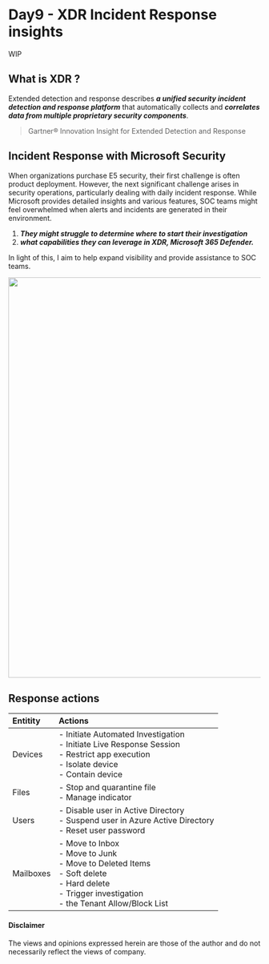 # Day9 - XDR Incident Response insights
WIP

## What is XDR ?
Extended detection and response describes ***a unified security incident detection and response platform*** that automatically collects and ***correlates data from multiple proprietary security components***. 
> Gartner® Innovation Insight for Extended Detection and Response

## Incident Response with Microsoft Security
When organizations purchase E5 security, their first challenge is often product deployment. However, the next significant challenge arises in security operations, particularly dealing with daily incident response. While Microsoft provides detailed insights and various features, SOC teams might feel overwhelmed when alerts and incidents are generated in their environment. 
1) ***They might struggle to determine where to start their investigation***
2) ***what capabilities they can leverage in XDR, Microsoft 365 Defender.***

In light of this, I aim to help expand visibility and provide assistance to SOC teams.

<img src="https://github.com/LearningKijo/SecurityResearcher-Note/assets/120234772/e1730b31-c62b-4996-b5f5-03e01e81c5af" width="800" />


## Response actions

|Entitity   |Actions              |
|:----------|:---------------------|
| Devices   | - Initiate Automated Investigation <br> - Initiate Live Response Session  <br> - Restrict app execution <br> - Isolate device <br> - Contain device |
| Files     | - Stop and quarantine file <br> - Manage indicator |
| Users     | - Disable user in Active Directory <br> - Suspend user in Azure Active Directory <br> - Reset user password |
| Mailboxes | - Move to Inbox <br> - Move to Junk <br> - Move to Deleted Items <br> - Soft delete <br> - Hard delete <br> -  Trigger investigation <br> - the Tenant Allow/Block List |

#### Disclaimer
The views and opinions expressed herein are those of the author and do not necessarily reflect the views of company.
